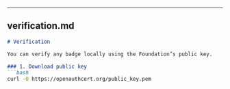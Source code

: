 
---

## **verification.md**
```markdown
# Verification

You can verify any badge locally using the Foundation’s public key.

### 1. Download public key
```bash
curl -O https://openauthcert.org/public_key.pem
